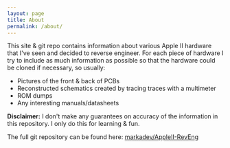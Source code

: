```yaml
---
layout: page
title: About
permalink: /about/
---
```


This site & git repo contains information about various Apple II hardware that I've seen and
decided to reverse engineer. For each piece of hardware I try to include as much information
as possible so that the hardware could be cloned if necessary, so usually:

 * Pictures of the front & back of PCBs
 * Reconstructed schematics created by tracing traces with a multimeter
 * ROM dumps
 * Any interesting manuals/datasheets

**Disclaimer:** I don't make any guarantees on accuracy of the information in this repository.
I only do this for learning & fun.

The full git repository can be found here: [markadev/AppleII-RevEng](https://github.com/markadev/AppleII-RevEng)
